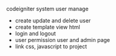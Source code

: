 codeigniter system user manage

- create update and delete user
- create template view html
- login and logout
- user permission user  and admin page
- link css, javascript to project
